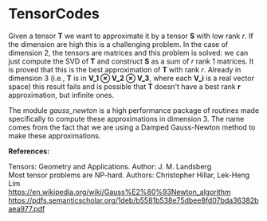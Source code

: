 # TensorCodes

Given a tensor **T** we want to approximate it by a tensor **S** with low rank *r*. If the dimension are high this is a challenging problem. In the case of dimension 2, the tensors are matrices and this problem is solved: we can just compute the SVD of **T** and construct **S** as a sum of *r* rank 1 matrices. It is proved that this is the best approximation of **T** with rank *r*. Already in dimension 3 (i.e., **T** is in **V_1 ⊗ V_2 ⊗ V_3**, where each **V_i** is a real vector space) this result fails and is possible that **T** doesn't have a best rank **r** approximation, but infinite ones.

The module *gauss_newton* is a high performance package of routines made specifically to compute these approximations in dimension 3. The name comes from the fact that we are using a Damped Gauss-Newton method to make these approximations. 

**References:**<br />

Tensors: Geometry and Applications. Author: J. M. Landsberg<br />
Most tensor problems are NP-hard. Authors: Christopher Hillar, Lek-Heng Lim<br />
https://en.wikipedia.org/wiki/Gauss%E2%80%93Newton_algorithm<br />
https://pdfs.semanticscholar.org/1deb/b5581b538e75dbee8fd07bda36382baea977.pdf
